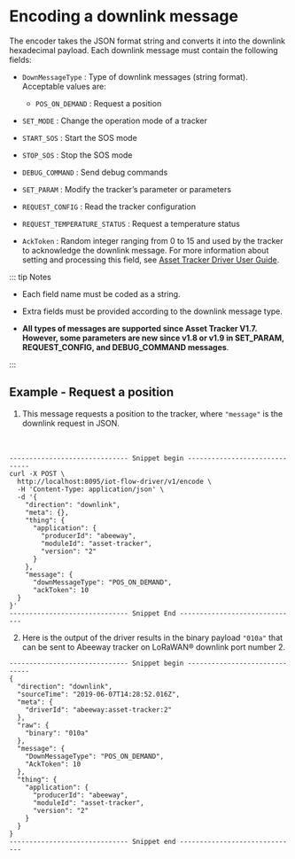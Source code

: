 
# Encoding a downlink message
The encoder takes the JSON format string and converts it into the downlink hexadecimal payload.
Each downlink message must contain the following fields:
* `DownMessageType` : Type of downlink messages (string format). Acceptable values are:
    * `POS_ON_DEMAND` : Request a position

* `SET_MODE` : Change the operation mode of a tracker

* `START_SOS` : Start the SOS mode

* `STOP_SOS` : Stop the SOS mode

* `DEBUG_COMMAND` : Send debug commands

* `SET_PARAM` : Modify the tracker’s parameter or parameters

* `REQUEST_CONFIG` : Read the tracker configuration

* `REQUEST_TEMPERATURE_STATUS` : Request a temperature status


* `AckToken` : Random integer ranging from 0 to 15 and used by the tracker to acknowledge the downlink message. For more information about setting and processing this field, see [Asset Tracker Driver User Guide](/D-Reference/DocLibrary_R/AbeewayTrackers_R.md#reference-guides-and-tools).

::: tip Notes
* Each field name must be coded as a string.<br/>

* Extra fields must be provided according to the downlink message type.
* **All types of messages are supported since Asset Tracker V1.7. However, some parameters are new since v1.8 or v1.9 in SET_PARAM, REQUEST_CONFIG, and DEBUG_COMMAND messages**.

:::

## Example - Request a position
1. This message requests a position to the tracker, where `"message"` is the downlink request in JSON.<br/><br/><br/>

```
------------------------------ Snippet begin ------------------------------
curl -X POST \
  http://localhost:8095/iot-flow-driver/v1/encode \
  -H 'Content-Type: application/json' \
  -d '{
    "direction": "downlink",
    "meta": {},
    "thing": {
      "application": {
        "producerId": "abeeway",
        "moduleId": "asset-tracker",
        "version": "2"
      }
    },
    "message": {
      "downMessageType": "POS_ON_DEMAND",
      "ackToken": 10
  }
}'
------------------------------ Snippet End ------------------------------
```

2. Here is the output of the driver results in the binary payload `"010a"` that can be sent to Abeeway tracker on LoRaWAN® downlink port number 2.

```
------------------------------ Snippet begin ------------------------------
{
  "direction": "downlink",
  "sourceTime": "2019-06-07T14:28:52.016Z",
  "meta": {
    "driverId": "abeeway:asset-tracker:2"
  },
  "raw": {
    "binary": "010a"
  },
  "message": {
    "DownMessageType": "POS_ON_DEMAND",
    "AckToken": 10
  },
  "thing": {
    "application": {
      "producerId": "abeeway",
      "moduleId": "asset-tracker",
      "version": "2"
    }
  }
}
------------------------------ Snippet end ------------------------------
```
